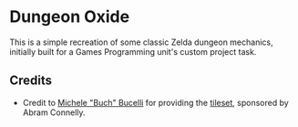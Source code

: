 # Dungeon Oxide

This is a simple recreation of some classic Zelda dungeon mechanics, initially built for a Games Programming unit's custom project task.

## Credits

- Credit to [Michele "Buch" Bucelli](https://opengameart.org/users/buch) for providing the [tileset](https://opengameart.org/content/top-down-dungeon-tileset), sponsored by Abram Connelly.
